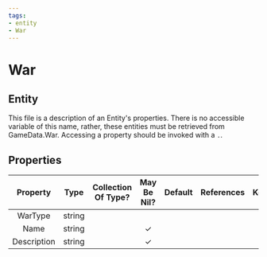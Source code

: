 ```yaml
---
tags:
- entity
- War
---
```

# War
## Entity
This file is a description of an Entity's properties. There is no accessible variable of this name, rather, these entities must be retrieved from GameData.War. Accessing a property should be invoked with a `.`.
## Properties
|	Property	|	Type	|	Collection Of Type?	|	May Be Nil?	|	Default	|	References	|	Key	|	Notes	|
|	:-:	|	:-:	|	:-:	|	:-:	|	:-:	|	:-:	|	:-:	|	-:	|
|	WarType	|	string	|		|		|		|		|		|	|
|	Name	|	string	|		|	✓	|		|		|		|	|
|	Description	|	string	|		|	✓	|		|		|		|	|
